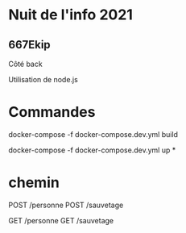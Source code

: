 # Nuit de l'info 2021
## 667Ekip

Côté back

Utilisation de node.js

# Commandes

docker-compose -f docker-compose.dev.yml build

docker-compose -f docker-compose.dev.yml up  *


# chemin

POST /personne
POST /sauvetage

GET /personne
GET /sauvetage  